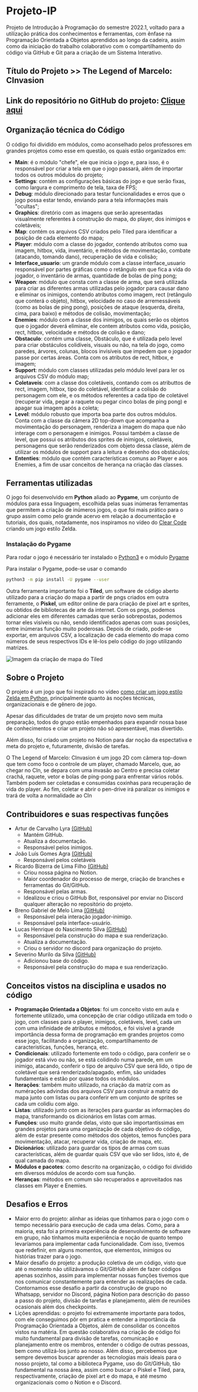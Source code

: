 # Projeto-IP

Projeto de Introdução à Programação do semestre 2022.1, voltado para a utilização prática dos conhecimentos e ferramentas, com ênfase na Programação Orientada a Objetos aprendidos ao longo da cadeira, assim como da iniciação do trabalho colaborativo com o compartilhamento do código via GitHub e Git para a criação de um Sistema Interativo.

## Título do Projeto >> The Legend of Marcelo: CInvasion

## Link do repositório no GitHub do projeto: [Clique aqui](https://github.com/ricardobizerra/projeto-ip.git)

## Organização técnica do Código

O código foi dividido em módulos, como aconselhado pelos professores em grandes projetos como esse em questão, os quais estão organizados em:

- **Main**: é o módulo "chefe", ele que inicia o jogo e, para isso, é o responsável por criar a tela em que o jogo passará, além de importar todos os outros módulos do projeto;
- **Settings**: contém as configurações básicas do jogo e que serão fixas, como largura e comprimento de tela, taxa de FPS;
- **Debug**: módulo direcionado para testar funcionalidades e erros que o jogo possa estar tendo, enviando para a tela informações mais "ocultas";
- **Graphics**: diretório com as imagens que serão apresentadas visualmente referentes à construção do mapa, do player, dos inimigos e coletáveis;
- **Map**: contém os arquivos CSV criados pelo Tiled para identificar a posição de cada elemento do mapa;
- **Player**: módulo com a classe do jogador, contendo atributos como sua imagem, hitbox, vida, inventário, e métodos de movimentação, combate (atacando, tomando dano), recuperação de vida e colisão;
- **Interface_usuario**: um grande módulo com a classe interface_usuario responsável por partes gráficas como o retângulo em que fica a vida do jogador, o inventário de armas, quantidade de bolas de ping pong;
- **Weapon**: módulo que consta com a classe de arma, que será utilizada para criar as diferentes armas utilizadas pelo jogador para causar dano e eliminar os inimigos, contendo atributos como imagem, rect (retângulo que conterá o objeto), hitbox, velocidade no caso de arremessáveis (como as bolas de ping pong), posições de ataque (esquerda, direita, cima, para baixo) e métodos de colisão, movimentação;
- **Enemies**: módulo com a classe dos inimigos, os quais serão os objetos que o jogador deverá eliminar, ele contem atributos como vida, posição, rect, hitbox, velocidade e métodos de colisão e dano;
- **Obstaculo**: contém uma classe, Obstáculo, que é utilizada pelo level para criar obstáculos colidíveis, visuais ou não, na tela do jogo, como paredes, árvores, colunas, blocos invisíveis que impedem que o jogador passe por certas áreas. Conta com os atributos de rect, hitbox, e imagem;
- **Support**: módulo com classes utilizadas pelo módulo level para ler os arquivos CSV do módulo map;
- **Coletaveis**: com a classe dos coletáveis, contando com os atributtos de rect, imagem, hitbox, tipo do coletável, identificar a colisão do personagem com ele, e os métodos referentes a cada tipo de coletável (recuperar vida, pegar a raquete ou pegar cinco bolas de ping pong) e apagar sua imagem após a coleta;
- **Level**: módulo robusto que importa boa parte dos outros módulos. Conta com a classe da câmera 2D top-down que acompanha a movimentação do personagem, renderiza a imagem do mapa que não interage com o personagem e inimigos. Possui também a classe de level, que possui os atributos dos sprites de inimigos, coletáveis, personagens que serão  renderizados com objeto dessa classe, além de utilizar os módulos de support para a leitura e desenho dos obstáculos;
- **Ententies**: módulo que contém características comuns ao Player e aos Enemies, a fim de usar conceitos de herança na criação das classes.

## Ferramentas utilizadas

O jogo foi desenvolvido em **Python** aliado ao **Pygame**, um conjunto de módulos para essa linguagem, escolhida pelas suas inúmeras ferramentas que permitem a criação de inúmeros jogos, o que foi mais prático para o grupo assim como pelo grande acervo em relação a documentação e tutoriais, dos quais, notadamente, nos inspiramos no vídeo do [Clear Code](https://www.youtube.com/c/ClearCode) criando um jogo estilo Zelda.
### Instalação do Pygame

Para rodar o jogo é necessário ter instalado o [Python3](https://www.python.org/downloads/) e o módulo [Pygame](https://www.pygame.org/)

Para instalar o Pygame, pode-se usar o comando
```sh
python3 -m pip install -U pygame --user
```

Outra ferramenta importante foi o **Tiled**, um software de código aberto utilizado para a criação do mapa a partir de pngs criados em outra ferramente, o **Piskel**, um editor online de para criação de pixel art e sprites, ou obtidos de bibliotecas de arte da internet. Com os pngs, podemos adicionar eles em diferentes camadas que serão sobrepostas, podemos tornar eles visíveis ou não, sendo identificados apenas com suas posições, entre inúmeras função muito poderosas. Depois de criado, pode-se exportar, em arquivos CSV, a localização de cada elemento do mapa como números de seus respectivos IDs e lê-los pelo código do jogo utilizando matrizes.

![Imagem da criação de mapa do Tiled](https://www.mapeditor.org/img/posts/2018-09-world-view.png)

## Sobre o Projeto

O projeto é um jogo que foi inspirado no vídeo [como criar um jogo estilo Zelda em Python](https://www.youtube.com/watch?v=QU1pPzEGrqw), principalmente quanto às noções técnicas, organizacionais e de gênero de jogo.

Apesar das dificuldades de tratar de um projeto novo sem muita preparação, todos do grupo estão empenhados para expandir nossa base de conhecimentos e criar um projeto não só apresentável, mas divertido.

Além disso, foi criado um projeto no Notion para dar noção da espectativa e meta do projeto e, futuramente, divisão de tarefas.

O The Legend of Marcelo: CInvasion é um jogo 2D com câmera top-down que tem como foco o controle de um player, chamado Marcelo, que, ao chegar no CIn, se depara com uma invasão ao Centro e precisa coletar crachá, raquete, vetor e bolas de ping-pong para enfrentar vários robôs. Também podem ser coletadas e consumidas coxinhas para recuperação de vida do player. Ao fim, coletar e abrir o pen-drive irá paralizar os inimigos e trará de volta a normalidade ao CIn

## Contribuidores e suas respectivas funções

- Artur de Carvalho Lyra <a href="https://github.com/arcaly">(GitHub)</a>
    - Mantém GitHub.
    - Atualiza a documentação.
    - Responsável pelos inimigos.
- João Luís Gomes Agra <a href="https://github.com/joca113">(GitHub)</a>
    - Responsável pelos coletáveis
- Ricardo Bizerra de Lima Filho <a href="https://github.com/ricardobizerra">(GitHub)</a>
    - Criou nossa página no Notion.
    - Maior coordenador do processo de merge, criação de branches e ferramentas do Git/GitHub.
    - Responsável pelas armas.
    - Idealizou e criou o  GitHub Bot, responsável por enviar no Discord qualquer alteração no repositório do projeto.
- Breno Gabriel de Melo Lima  <a href="https://github.com/breno-gabriel">(GitHub)</a>
    - Responsável pela interação jogador-inimigo.
    - Responsável pela interface-usuário.
- Lucas Henrique do Nascimento Silva <a href="https://github.com/lucashnss ">(GitHub)</a>
    - Responsável pela construção do mapa e sua renderização.
    - Atualiza a documentação.
    - Criou o servidor no discord para organização do projeto.
- Severino Murilo da Silva <a href="https://github.com/Mur1loo">(GitHub)</a>
    - Adicionou base do código.
    - Responsável pela construção do mapa e sua renderização. 

## Conceitos vistos na disciplina e usados no código

- **Programação Orientada a Objetos**: foi um conceito visto em aula e fortemente utilizado, uma concepção de criar código utilizada em todo o jogo, com classes para o player, inimigos, coletáveis, level, cada um com uma infinidade de atributos e métodos, e foi visível a grande importância dessa forma de programação em grandes projetos como esse jogo, facilitando a organização, compartilhamento de caracteristícas, funções, herança, etc.
- **Condicionais**: utilizado fortemente em todo o código, para conferir se o jogador está vivo ou não, se está colidindo numa parede, em um inimigo, atacando, conferir o tipo de arquivo CSV que será lido, o tipo de coletável que será renderizado/apagado, enfim, são unidades fundamentais e estão por quase todos os módulos.
- **Iterações**: também muito utilizado, na criação da matriz com as numérações advindas dos arquivos CSV para construir a matriz do mapa junto com listas ou para conferir em um conjunto de sprites se cada um colidiu com algo.
- **Listas**: utilizado junto com as iterações para guardar as informações do mapa, transformando os dicionários em listas com armas.
- **Funções**: uso muito grande delas, visto que são importantíssimas em grandes projetos para uma organização de cada objetivo do código, além de estar presente como métodos dos objetos, temos funções para movimentação, atacar, recuperar vida, criação de mapa, etc.
- **Dicionários**: utilizado para guardar os tipos de armas com suas características, além de guardar quais CSV que vão ser lidos, isto é, de qual camada do mapa.
- **Módulos e pacotes**: como descrito na organização, o código foi dividido em diversos módulos de acordo com sua função.
- **Heranças**: métodos em comum são recuperados e aproveitados nas classes em Player e Enemies.

## Desafios e Erros
- Maior erro do projeto: alinhar as ideias que tínhamos para o jogo com o tempo necessário para execução de cada uma delas. Como, para a maioria, esta foi a primeira experiência de desenvolvimento de software em grupo, não tínhamos muita experiência e noção de quanto tempo levaríamos para implementar cada funcionalidade. Com isso, tivemos que redefinir, em alguns momentos, que elementos, inimigos ou histórias trazer para o jogo.
- Maior desafio do projeto: a produção coletiva de um código, visto que até o momento não utilizávamos o Git/GitHub além de fazer códigos apenas sozinhos, assim para implementar nossas funções tivemos que nos comunicar constantemente para entender as realizações de cada. Contornamos esse desafio a partir da construção de grupo no Whatsapp, servidor no Discord, página Notion para descrição do passo a passo do projeto, divisão de tarefas e planejamento, além de reuniões ocasionais além dos checkpoints.
- Lições aprendidas: o projeto foi extremamente importante para todos, com ele conseguimos pôr em pratica e entender a importância da Programação Orientada a Objetos, além de consolidar os conceitos vistos na matéria. Em questão colaborativa na criação de código foi muito fundamental para divisão de tarefas, comunicação e planejamento entre os membros, entender o código de outras pessoas, bem como utilizá-los junto ao nosso. Além disso, percebemos que sempre devemos buscar aprender as tecnologias mais ideais para o nosso projeto, tal como a biblioteca Pygame, uso do Git/GitHub, tão fundamental na nossa área, assim como buscar o Piskel e Tiled, para, respectivamente, criação de pixel art e do mapa, e até mesmo organizacionais como o Notion e o Discord.
